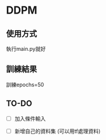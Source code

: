 # DDPM

## 使用方式
執行main.py就好

## 訓練結果

訓練epochs=50


## TO-DO

-[ ] 加入條件輸入
-[ ] 新增自己的資料集 (可以用tf處理資料)

